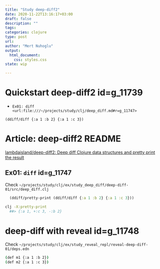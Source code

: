```yaml
--- 
title: "Study deep-diff2"
date: 2020-11-22T13:16:17+03:00 
draft: false
description: ""
tags:
categories: clojure
type: post
url:
author: "Mert Nuhoglu"
output:
  html_document:
    css: styles.css
state: wip

---
```


# Quickstart deep-diff2 id=g_11739

- `Ex01: diff <url:file:///~/projects/study/clj/deep_diff.md#r=g_11747>`

`(ddiff/diff {:a 1 :b 2} {:a 1 :c 3})`

# Article: deep-diff2 README

[lambdaisland/deep-diff2: Deep diff Clojure data structures and pretty print the result](https://github.com/lambdaisland/deep-diff2)

## Ex01: `diff` id=g_11747

Check `~/projects/study/clj/ex/study_deep_diff/deep-diff-01/src/deep_diff.clj`

```clj
  (ddiff/pretty-print (ddiff/diff {:a 1 :b 2} {:a 1 :c 3}))
```

```bash
clj -X:pretty-print
  ##> {:a 1, +:c 3, -:b 2}
```

# deep-diff with reveal id=g_11748

Check `~/projects/study/clj/ex/study_reveal_repl/reveal-deep-diff-01/deps.edn`

```bash
(def m1 {:a 1 :b 2})
(def m2 {:a 1 :c 3})
```


